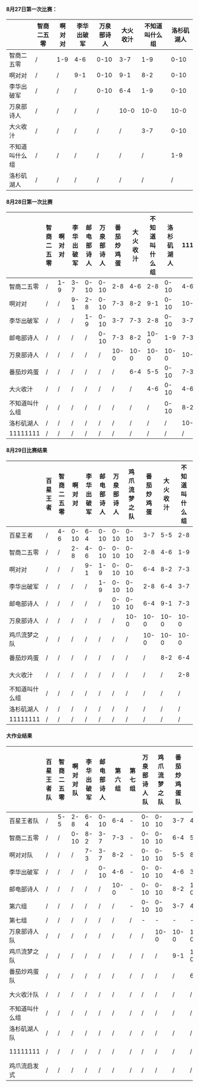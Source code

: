#### 8月27日第一次比赛：

|         | 智商二五零 | 啊对对 | 李华出破军 | 万泉部诗人 | 大火收汁 | 不知道叫什么组 | 洛杉矶湖人 |
| ------- | ----- | --- | ----- | ----- | ---- | ------- | ----- |
| 智商二五零   | /     | 1-9 | 4-6   | 0-10  | 3-7  | 1-9     | 0-10  |
| 啊对对     | /     | /   | 9-1   | 0-10  | 9-1  | 8-2     | 0-10  |
| 李华出破军   | /     | /   | /     | 0-10  | 6-4  | 1-9     | 0-10  |
| 万泉部诗人   | /     | /   | /     | /     | 10-0 | 10-0    | 10-0  |
| 大火收汁    | /     | /   | /     | /     | /    | 3-7     | 0-10  |
| 不知道叫什么组 | /     | /   | /     | /     | /    | /       | 1-9   |
| 洛杉矶湖人   | /     | /   | /     | /     | /    | /       | /     |

#### 8月28日第一次比赛

|          | 智商二五零 | 啊对对 | 李华出破军 | 邮电部诗人 | 万泉部诗人 | 番茄炒鸡蛋 | 大火收汁 | 不知道叫什么组 | 洛杉矶湖人 | 11111111 |
| -------- | ----- | --- | ----- | ----- | ----- | ----- | ---- | ------- | ----- | -------- |
| 智商二五零    | /     | 1-9 | 3-7   | 0-10  | 0-10  | 2-8   | 4-6  | 2-8     | 0-10  | 4-6      |
| 啊对对      | /     | /   | 9-1   | 2-8   | 0-10  | 7-3   | 8-2  | 9-1     | 0-10  | 10-0     |
| 李华出破军    | /     | /   | /     | 1-9   | 0-10  | 3-7   | 7-3  | 2-8     | 0-10  | 3-7      |
| 邮电部诗人    | /     | /   | /     | /     | 0-10  | 7-3   | 8-2  | 10-0    | 1-9   | 7-3      |
| 万泉部诗人    | /     | /   | /     | /     | /     | 10-0  | 10-0 | 10-0    | 10-0  | 10-0     |
| 番茄炒鸡蛋    | /     | /   | /     | /     | /     | /     | 6-4  | 5-5     | 0-10  | 7-3      |
| 大火收汁     | /     | /   | /     | /     | /     | /     | /    | 4-6     | 0-10  | 4-6      |
| 不知道叫什么组  | /     | /   | /     | /     | /     | /     | /    | /       | 0-10  | 8-2      |
| 洛杉矶湖人    | /     | /   | /     | /     | /     | /     | /    | /       | /     | 10-0     |
| 11111111 | /     | /   | /     | /     | /     | /     | /    | /       | /     | /        |

#### 8月29日比赛结果

|          | 百星王者 | 智商二五零 | 啊对对  | 李华出破军 | 邮电部诗人 | 万泉部诗人 | 鸡爪流梦之队 | 番茄炒鸡蛋 | 大火收汁 | 不知道叫什么组 | 洛杉矶湖人 | 11111111 |
| -------- | ---- | ----- | ---- | ----- | ----- | ----- | ------ | ----- | ---- | ------- | ----- | -------- |
| 百星王者     | /    | 4-6   | 0-10 | 6-4   | 0-10  | 0-10  | 0-10   | 3-7   | 5-5  | 2-8     | 0-10  | 4-6      |
| 智商二五零    | /    | /     | 2-8  | 4-6   | 0-10  | 0-10  | 0-10   | 2-8   | 4-6  | 1-9     | 0-10  | 2-8      |
| 啊对对      | /    | /     | /    | 9-1   | 1-9   | 0-10  | 0-10   | 6-4   | 8-2  | 7-3     | 0-10  | 8-2      |
| 李华出破军    | /    | /     | /    | /     | 1-9   | 0-10  | 0-10   | 2-8   | 6-4  | 3-7     | 0-10  | 2-8      |
| 邮电部诗人    | /    | /     | /    | /     | /     | 0-10  | 0-10   | 6-4   | 9-1  | 7-3     | 1-9   | 10-0     |
| 万泉部诗人    | /    | /     | /    | /     | /     | /     | 10-0   | 10-0  | 10-0 | 10-0    | 10-0  | 10-0     |
| 鸡爪流梦之队   | /    | /     | /    | /     | /     | /     | /      | 10-0  | 10-0 | 10-0    | 3-7   | 10-0     |
| 番茄炒鸡蛋    | /    | /     | /    | /     | /     | /     | /      | /     | 8-2  | 6-4     | 0-10  | 5-5      |
| 大火收汁     | /    | /     | /    | /     | /     | /     | /      | /     | /    | 2-8     | 0-10  | 3-7      |
| 不知道叫什么组  | /    | /     | /    | /     | /     | /     | /      | /     | /    | /       | 0-10  | 8-2      |
| 洛杉矶湖人    | /    | /     | /    | /     | /     | /     | /      | /     | /    | /       | /     | 10-0     |
| 11111111 | /    | /     | /    | /     | /     | /     | /      | /     | /    | /       | /     | /        |

#### 大作业结果
|          | 百星王者队 | 智商二五零 | 啊对对队 | 李华出破军 | 邮电部诗人 | 第六组 | 第七组 | 万泉部诗人队 | 鸡爪流梦之队 | 番茄炒鸡蛋队 | 大火收汁队 | 不知道叫什么组 | 洛杉矶湖人队 | 11111111 | 鸡爪流启发式 |
| -------- | ----- | ----- | ---- | ----- | ----- | ----- | ----- | ------ | ------ | ------ | ----- | ------- | ------ | -------- | ------ |
| 百星王者队    | /     | 5-5   | 2-8  | 6-4   | 0-10  | 6-4   | \-    | 0-10   | 0-10   | 3-7    | 4-6   | 3-7     | 0-10   | 0-10     | 0-10   |
| 智商二五零    | /     | /     | 0-10 | 8-2   | 3-7   | 7-3   | \-    | 0-10   | 0-10   | 6-4    | 5-5   | 3-7     | 0-10   | 0-10     | 0-10   |
| 啊对对队     | /     | /     | /    | 7-3   | 3-7   | 8-2   | \-    | 0-10   | 0-10   | 5-5    | 8-2   | 5-5     | 0-10   | 0-10     | 0-10   |
| 李华出破军    | /     | /     | /    | /     | 0-10  | 4-6   | \-    | 0-10   | 0-10   | 4-6    | 3-7   | 5-5     | 0-10   | 0-10     | 0-10   |
| 邮电部诗人    | /     | /     | /    | /     | /     | 10-0  | \-    | 0-10   | 0-10   | 8-2    | 10-0  | 10-0    | 0-10   | 2-8      | 0-10   |
| 第六组    | /     | /     | /    | /     | /     | /     | \-    | 0-10   | 0-10   | 3-7    | 4-6   | 3-7     | 0-10   | 0-10     | 0-10   |
| 第七组    | /     | /     | /    | /     | /     | /     | /     | \-     | \-     | \-     | \-    | \-      | \-     | \-       | \-     |
| 万泉部诗人队   | /     | /     | /    | /     | /     | /     | /     | /      | 10-0   | 10-0   | 10-0  | 10-0    | 10-0   | 10-0     | 1-9    |
| 鸡爪流梦之队   | /     | /     | /    | /     | /     | /     | /     | /      | /      | 9-1    | 10-0  | 10-0    | 4-6    | 4-6      | 0-10   |
| 番茄炒鸡蛋队   | /     | /     | /    | /     | /     | /     | /     | /      | /      | /      | 6-4   | 5-5     | 1-9    | 0-10     | 0-10   |
| 大火收汁队    | /     | /     | /    | /     | /     | /     | /     | /      | /      | /      | /     | 2-8     | 0-10   | 0-10     | 0-10   |
| 不知道叫什么组  | /     | /     | /    | /     | /     | /     | /     | /      | /      | /      | /     | /       | 1-9    | 0-10     | 0-10   |
| 洛杉矶湖人队   | /     | /     | /    | /     | /     | /     | /     | /      | /      | /      | /     | /       | /      | 6-4      | 0-10   |
| 11111111 | /     | /     | /    | /     | /     | /     | /     | /      | /      | /      | /     | /       | /      | /        | 0-10   |
| 鸡爪流启发式   | /     | /     | /    | /     | /     | /     | /     | /      | /      | /      | /     | /       | /      | /        | /      |
